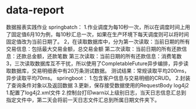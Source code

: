 # data-report
数据报表实践作业
 springbatch：
  1.作业调度为每10秒一次，所以在调度时间上用了固定值6月10为例，每10秒汇总一次，如果在生产环境下每天调度则可以将时间固定值改为当前日期了。
  2，在读取数据库中，分为第一次读取：当前日期的所有交易信息：包括最大交易金额，总交易金额
                        第二次读取：当前日期的所有还款信息：还款总金额，还款笔数
                        第三次读取：当前日期的所有还款信息：消费笔数
  3，三次读取数据库互不干扰，所以使用了CompletableFuture异步编排，异步读取数据库，交易明细表中有20万条测试数据。
     测试结果：常规读取平均200ms，异步读取平均70ms。
 springboot：
 1.包含客户信息与交易明细的CRUD。
 2.封装了查询条件对象以及返回数据
 3.更新，保存接受数据使用的RequestBody
 log4j2
 1.配置了log4j2.xml文件
 2.控制台打印warn以上级别日志，当天日志信息汇总到指定文件中，第二天会将前一天日志文件汇总到所属日期文件夹下。
 
 
